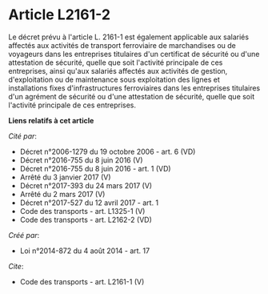 # Article L2161-2

Le décret prévu à l'article L. 2161-1 est également applicable aux salariés affectés aux activités de transport ferroviaire
de marchandises ou de voyageurs dans les entreprises titulaires d'un certificat de sécurité ou d'une attestation de sécurité,
quelle que soit l'activité principale de ces entreprises, ainsi qu'aux salariés affectés aux activités de gestion,
d'exploitation ou de maintenance sous exploitation des lignes et installations fixes d'infrastructures ferroviaires dans les
entreprises titulaires d'un agrément de sécurité ou d'une attestation de sécurité, quelle que soit l'activité principale de
ces entreprises.

**Liens relatifs à cet article**

_Cité par_:

  - Décret n°2006-1279 du 19 octobre 2006 - art. 6 (VD)
  - Décret n°2016-755 du 8 juin 2016 (V)
  - Décret n°2016-755 du 8 juin 2016 - art. 1 (VD)
  - Arrêté du 3 janvier 2017 (V)
  - Décret n°2017-393 du 24 mars 2017 (V)
  - Arrêté du 2 mars 2017 (V)
  - Décret n°2017-527 du 12 avril 2017 - art. 1
  - Code des transports - art. L1325-1 (V)
  - Code des transports - art. L2162-2 (VD)

_Créé par_:

  - Loi n°2014-872 du 4 août 2014 - art. 17

_Cite_:

  - Code des transports - art. L2161-1 (V)
